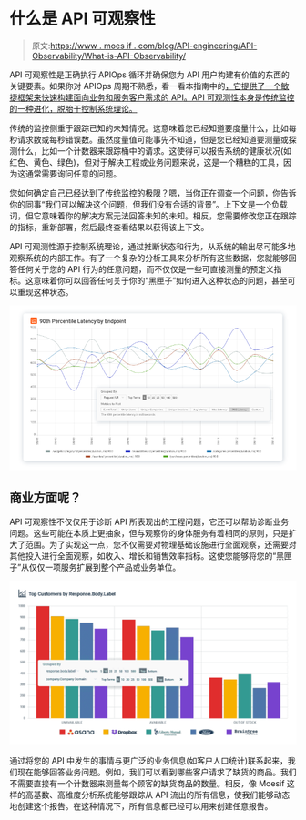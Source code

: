 # 什么是 API 可观察性

> 原文:[https://www . moes if . com/blog/API-engineering/API-Observability/What-is-API-Observability/](https://www.moesif.com/blog/api-engineering/api-observability/What-is-API-Observability/)

API 可观察性是正确执行 APIOps 循环并确保您为 API 用户构建有价值的东西的关键要素。如果你对 APIOps 周期不熟悉，看一看本指南中的[，它提供了一个敏捷框架来快速构建面向业务和服务客户需求的 API。API 可观测性本身是传统监控的一种进化，脱胎于控制系统理论。](https://www.apiopscycles.com/)

传统的监控侧重于跟踪已知的未知情况。这意味着您已经知道要度量什么，比如每秒请求数或每秒错误数。虽然度量值可能事先不知道，但是您已经知道要测量或探测什么，比如一个计数器来跟踪桶中的请求。这使得可以报告系统的健康状况(如红色、黄色、绿色)，但对于解决工程或业务问题来说，这是一个糟糕的工具，因为这通常需要询问任意的问题。

您如何确定自己已经达到了传统监控的极限？嗯，当你正在调查一个问题，你告诉你的同事“我们可以解决这个问题，但我们没有合适的背景”。上下文是一个负载词，但它意味着你的解决方案无法回答未知的未知。相反，您需要修改您正在跟踪的指标，重新部署，然后最终查看结果以获得该上下文。

API 可观测性源于控制系统理论，通过推断状态和行为，从系统的输出尽可能多地观察系统的内部工作。有了一个复杂的分析工具来分析所有这些数据，您就能够回答任何关于您的 API 行为的任意问题，而不仅仅是一些可直接测量的预定义指标。这意味着你可以回答任何关于你的“黑匣子”如何进入这种状态的问题，甚至可以重现这种状态。

![API Metrics](img/1f5a1d7df40bdee9162936f47b9c18f4.png)

## 商业方面呢？

API 可观察性不仅仅用于诊断 API 所表现出的工程问题，它还可以帮助诊断业务问题。这些可能在本质上更抽象，但与观察你的身体服务有着相同的原则，只是扩大了范围。为了实现这一点，您不仅需要对物理基础设施进行全面观察，还需要对其他投入进行全面观察，如收入、增长和销售效率指标。这使您能够将您的“黑匣子”从仅仅一项服务扩展到整个产品或业务单位。

![API Payload Analytics](img/4d10c85a8232aa0c8a0a3141bedf11a4.png)

通过将您的 API 中发生的事情与更广泛的业务信息(如客户人口统计)联系起来，我们现在能够回答业务问题。例如，我们可以看到哪些客户请求了缺货的商品。我们不需要直接有一个计数器来测量每个顾客的缺货商品的数量。相反，像 Moesif 这样的高基数、高维度分析系统能够跟踪从 API 流出的所有信息，使我们能够动态地创建这个报告。在这种情况下，所有信息都已经可以用来创建任意报告。
